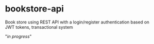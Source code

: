 # bookstore-api
Book store using REST API with a login/register authentication based on JWT tokens, transactional system

"*in progress*"
